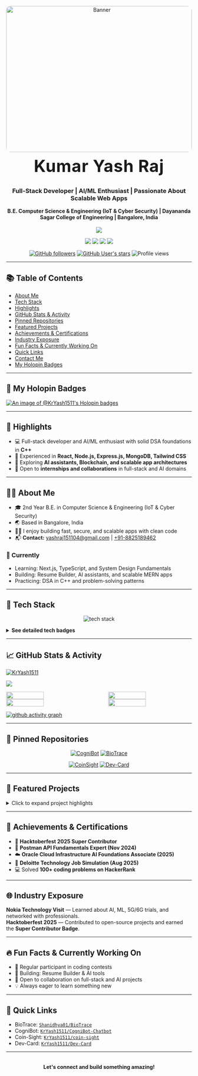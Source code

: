 <p align="center">
  <img src="banner.png" 
       alt="Banner" 
       width="100%" 
       style="max-width: 1584px; height: 396px; border-radius: 12px;" />
</p>

<h1 align="center" style="margin-top: -3px; font-size: 2.8rem; font-weight: bold; letter-spacing: 1px;">Kumar Yash Raj</h1>
<h3 align="center">Full-Stack Developer | AI/ML Enthusiast | Passionate About Scalable Web Apps</h3>
<p align="center"><b>B.E. Computer Science & Engineering (IoT & Cyber Security) | Dayananda Sagar College of Engineering | Bangalore, India</b></p>

<p align="center" style="font-size: 1.1rem; color: #888; margin-bottom: 0;">
  <img src="https://readme-typing-svg.demolab.com?font=Fira+Code&weight=500&size=22&pause=1000&color=36BCF7&center=true&vCenter=true&width=600&lines=Welcome+to+my+GitHub+Profile!;Building+Full-Stack+and+AI-powered+Projects;Exploring+Web3,+ML,+and+System+Design;Always+learning,+always+creating!"/>
</p>

<p align="center">
  <a href="mailto:yashraj151104@gmail.com"><img src="https://img.shields.io/badge/Email-D14836?style=flat-square&logo=gmail&logoColor=white"/></a>
  <a href="https://leetcode.com/"><img src="https://img.shields.io/badge/LeetCode-FFA116?style=flat-square&logo=leetcode&logoColor=white"/></a>
  <a href="https://github.com/KrYash1511"><img src="https://img.shields.io/badge/GitHub-100000?style=flat-square&logo=github&logoColor=white"/></a>
  <a href="https://www.linkedin.com/in/kumar-yash-raj-749a4528b"><img src="https://img.shields.io/badge/LinkedIn-0A66C2?style=flat-square&logo=linkedin&logoColor=white" /></a>
</p>

<p align="center">
  <a href="https://github.com/KrYash1511?tab=followers"><img alt="GitHub followers" src="https://img.shields.io/github/followers/KrYash1511?label=Follow&style=social"></a>
  <a href="https://github.com/KrYash1511?tab=stars"><img alt="GitHub User's stars" src="https://img.shields.io/github/stars/KrYash1511?affiliations=OWNER%2CCOLLABORATOR%2CORGANIZATION_MEMBER&style=social"></a>
  <img alt="Profile views" src="https://komarev.com/ghpvc/?username=KrYash1511&color=0e75b6&style=flat" />
</p>

---

## 📚 Table of Contents
- [About Me](#-about-me)
- [Tech Stack](#-tech-stack)
- [Highlights](#-highlights)
- [GitHub Stats & Activity](#-github-stats--activity)
- [Pinned Repositories](#-pinned-repositories)
- [Featured Projects](#-featured-projects)
- [Achievements & Certifications](#-achievements--certifications)
- [Industry Exposure](#-industry-exposure)
- [Fun Facts & Currently Working On](#-fun-facts--currently-working-on)
- [Quick Links](#-quick-links)
- [Contact Me](#-contact-me)
- [My Holopin Badges](#-my-holopin-badges)

---

## 🏅 My Holopin Badges
[![An image of @KrYash1511's Holopin badges](https://holopin.me/KrYash1511)](https://holopin.io/@KrYash1511)

---

## 🚀 Highlights
- 💻 Full-stack developer and AI/ML enthusiast with solid DSA foundations in **C++**
- 🧠 Experienced in **React, Node.js, Express.js, MongoDB, Tailwind CSS**
- 🚀 Exploring **AI assistants, Blockchain, and scalable app architectures**
- 🤝 Open to **internships and collaborations** in full-stack and AI domains

---

## 🧑‍💻 About Me
<ul>
  <li>🎓 2nd Year B.E. in Computer Science & Engineering (IoT & Cyber Security)</li>
  <li>🌏 Based in Bangalore, India</li>
  <li>👨‍💻 I enjoy building fast, secure, and scalable apps with clean code</li>
  <li>📬 <b>Contact:</b> <a href="mailto:yashraj151104@gmail.com">yashraj151104@gmail.com</a> | <a href="tel:+918825189462">+91-8825189462</a></li>
</ul>

### 🔭 Currently
<ul>
  <li>Learning: Next.js, TypeScript, and System Design Fundamentals</li>
  <li>Building: Resume Builder, AI assistants, and scalable MERN apps</li>
  <li>Practicing: DSA in C++ and problem-solving patterns</li>
</ul>

---

## 🧰 Tech Stack

<p align="center">
  <img src="https://skillicons.dev/icons?i=c,cpp,js,ts,react,nodejs,express,mongodb,tailwind,git,vercel,postman,python&theme=light" alt="tech stack" />
</p>

<details>
<summary><b>See detailed tech badges</b></summary>

**Languages:**  
![C](https://img.shields.io/badge/C-00599C?style=flat-square&logo=c&logoColor=white)
![C++](https://img.shields.io/badge/C++-00599C?style=flat-square&logo=c%2B%2B&logoColor=white)
![JavaScript](https://img.shields.io/badge/JavaScript-F7DF1E?style=flat-square&logo=javascript&logoColor=black)
![TypeScript](https://img.shields.io/badge/TypeScript-007ACC?style=flat-square&logo=typescript&logoColor=white)
![Python](https://img.shields.io/badge/Python-3776AB?style=flat-square&logo=python&logoColor=white)

**Frontend:**  
![React](https://img.shields.io/badge/React-20232A?style=flat-square&logo=react&logoColor=61DAFB)
![TailwindCSS](https://img.shields.io/badge/Tailwind_CSS-38B2AC?style=flat-square&logo=tailwind-css&logoColor=white)
![HTML5](https://img.shields.io/badge/HTML5-E34F26?style=flat-square&logo=html5&logoColor=white)
![CSS3](https://img.shields.io/badge/CSS3-1572B6?style=flat-square&logo=css3&logoColor=white)

**Backend:**  
![Node.js](https://img.shields.io/badge/Node.js-339933?style=flat-square&logo=node.js&logoColor=white)
![Express.js](https://img.shields.io/badge/Express.js-000000?style=flat-square&logo=express&logoColor=white)

**Database:**  
![MongoDB](https://img.shields.io/badge/MongoDB-4EA94B?style=flat-square&logo=mongodb&logoColor=white)
![SQL](https://img.shields.io/badge/SQL-4479A1?style=flat-square&logo=postgresql&logoColor=white)

**Tools:**  
![Git](https://img.shields.io/badge/Git-F05032?style=flat-square&logo=git&logoColor=white)
![GitHub](https://img.shields.io/badge/GitHub-181717?style=flat-square&logo=github&logoColor=white)
![Postman](https://img.shields.io/badge/Postman-FF6C37?style=flat-square&logo=postman&logoColor=white)
![Vercel](https://img.shields.io/badge/Vercel-000000?style=flat-square&logo=vercel&logoColor=white)

</details>

---

## 📈 GitHub Stats & Activity

<p align="left">
  <a href="https://github.com/ryo-ma/github-profile-trophy"><img src="https://github-profile-trophy.vercel.app/?username=KrYash1511&theme=juicyfresh&margin-w=10" alt="KrYash1511" /></a>
</p>

![](http://github-profile-summary-cards.vercel.app/api/cards/profile-details?username=KrYash1511&theme=aura)

<div style="display: flex; justify-content: space-between;">
  <img src="http://github-profile-summary-cards.vercel.app/api/cards/repos-per-language?username=KrYash1511&theme=aura" width="45%" />
  <img src="http://github-profile-summary-cards.vercel.app/api/cards/most-commit-language?username=KrYash1511&theme=aura" width="45%" />
</div>

<div style="display: flex; justify-content: space-between;">
  <img src="http://github-profile-summary-cards.vercel.app/api/cards/stats?username=KrYash1511&theme=aura" width="45%" />
  <img src="http://github-profile-summary-cards.vercel.app/api/cards/productive-time?username=KrYash1511&theme=aura&utcOffset=5" width="45%" />
</div>

[![github activity graph](https://github-readme-activity-graph.vercel.app/graph?username=KrYash1511&bg_color=000000&color=00b4d8&line=48cae4&point=90e0ef&area=true&hide_border=true)](https://github.com/KrYash1511)

---

## 📌 Pinned Repositories

<p align="center">
  <a href="https://github.com/KrYash1511/CogniBot-Chatbot"><img src="https://github-readme-stats.vercel.app/api/pin/?username=KrYash1511&repo=CogniBot-Chatbot&theme=react" alt="CogniBot" /></a>
  <a href="https://github.com/Shanidhya01/BioTrace"><img src="https://github-readme-stats.vercel.app/api/pin/?username=Shanidhya01&repo=BioTrace&theme=react" alt="BioTrace" /></a>
</p>
<p align="center">
  <a href="https://github.com/KrYash1511/coin-sight"><img src="https://github-readme-stats.vercel.app/api/pin/?username=KrYash1511&repo=coin-sight&theme=react" alt="CoinSight" /></a>
  <a href="https://github.com/KrYash1511/Dev-Card"><img src="https://github-readme-stats.vercel.app/api/pin/?username=KrYash1511&repo=Dev-Card&theme=react" alt="Dev-Card" /></a>
</p>

---

## 🌟 Featured Projects
<details>
<summary>Click to expand project highlights</summary>

### 🧬 BioTrace
- Web-based Biofeedback and Trace Analysis App  
- Tech: React, Node.js, MongoDB, Tailwind CSS  
- Real-time data visualization and reporting  

### 💰 Coin-Sight
- Cryptocurrency Market Tracker  
- Tech: React, Chart.js, Node.js, MongoDB  
- Portfolio tracking and coin comparison  

### 🤖 CogniBot-Chatbot
- AI-powered Chatbot using OpenAI API  
- Tech: React, Tailwind CSS  
- Frontend implementation for real-time user queries  

### 💼 Dev-Card
- Developer Portfolio Card Generator  
- Tech: React, Node.js, Tailwind CSS  
- Shareable links for professional showcasing  

</details>

---

## 🏅 Achievements & Certifications
- 🥇 **Hacktoberfest 2025 Super Contributor**
- 🧾 **Postman API Fundamentals Expert (Nov 2024)**
- ☁️ **Oracle Cloud Infrastructure AI Foundations Associate (2025)**
- 💼 **Deloitte Technology Job Simulation (Aug 2025)**
- 💻 Solved **100+ coding problems on HackerRank**

---

## 🌐 Industry Exposure
<b>Nokia Technology Visit</b> — Learned about AI, ML, 5G/6G trials, and networked with professionals.  
<b>Hacktoberfest 2025</b> — Contributed to open-source projects and earned the **Super Contributor Badge**.

---

## 🔥 Fun Facts & Currently Working On
- 🥇 Regular participant in coding contests  
- 🚀 Building: Resume Builder & AI tools  
- 🤝 Open to collaboration on full-stack and AI projects  
- 💡 Always eager to learn something new  

---

## 🔗 Quick Links
- BioTrace: <a href="https://github.com/Shanidhya01/BioTrace">`Shanidhya01/BioTrace`</a>  
- CogniBot: <a href="https://github.com/KrYash1511/CogniBot-Chatbot">`KrYash1511/CogniBot-Chatbot`</a>  
- Coin-Sight: <a href="https://github.com/KrYash1511/coin-sight">`KrYash1511/coin-sight`</a>  
- Dev-Card: <a href="https://github.com/KrYash1511/Dev-Card">`KrYash1511/Dev-Card`</a>  

---

<div align="center" style="margin-top: 32px;">
  <b>Let's connect and build something amazing!</b>
</div>
